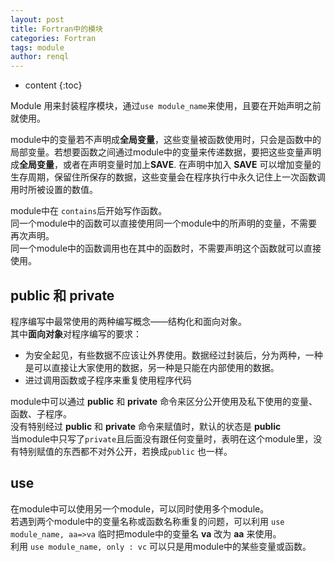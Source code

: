 ```yaml
---
layout: post
title: Fortran中的模块
categories: Fortran
tags: module
author: renql
---
```


* content
{:toc}

Module 用来封装程序模块，通过` use module_name `来使用，且要在开始声明之前就使用。  

module中的变量若不声明成**全局变量**，这些变量被函数使用时，只会是函数中的局部变量。若想要函数之间通过module中的变量来传递数据，要把这些变量声明成**全局变量**，或者在声明变量时加上**SAVE**.
在声明中加入 **SAVE** 可以增加变量的生存周期，保留住所保存的数据，这些变量会在程序执行中永久记住上一次函数调用时所被设置的数值。

module中在 ` contains `后开始写作函数。  
同一个module中的函数可以直接使用同一个module中的所声明的变量，不需要再次声明。  
同一个module中的函数调用也在其中的函数时，不需要声明这个函数就可以直接使用。




## public 和 private
程序编写中最常使用的两种编写概念——结构化和面向对象。  
其中**面向对象**对程序编写的要求：  
- 为安全起见，有些数据不应该让外界使用。数据经过封装后，分为两种，一种是可以直接让大家使用的数据，另一种是只能在内部使用的数据。   
- 进过调用函数或子程序来重复使用程序代码  

module中可以通过 **public** 和 **private** 命令来区分公开使用及私下使用的变量、函数、子程序。  
没有特别经过 **public** 和 **private** 命令来赋值时，默认的状态是 **public**  
当module中只写了` private `且后面没有跟任何变量时，表明在这个module里，没有特别赋值的东西都不对外公开，若换成` public ` 也一样。

## use
在module中可以使用另一个module，可以同时使用多个module。  
若遇到两个module中的变量名称或函数名称重复的问题，可以利用 ` use module_name, aa=>va ` 临时把module中的变量名 **va** 改为 **aa** 来使用。  
利用 ` use module_name, only : vc ` 可以只是用module中的某些变量或函数。  


